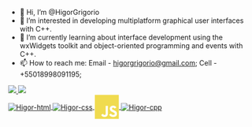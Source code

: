 - 👋 Hi, I’m @HigorGrigorio
- 👀 I’m interested in developing multiplatform graphical user interfaces with C++.
- 🌱 I’m currently learning about interface development using the wxWidgets toolkit and object-oriented programming and events with C++.
- 📫 How to reach me: Email - higorgrigorio@gmail.com; Cell - +55018998091195;

<!---
HigorGrigorio/HigorGrigorio is a ✨ special ✨ repository because its `README.md` (this file) appears on your GitHub profile.
You can click the Preview link to take a look at your changes.
--->

 <div>
  <a href="https://github.com/HigorGrigorio">
  <img height="180em" src="https://github-readme-stats.vercel.app/api?username=HigorGrigorio&show_icons=true&theme=dracula&include_all_commits=true&count_private=true"/>
  <img height="180em" src="https://github-readme-stats.vercel.app/api/top-langs/?username=HigorGrigorio&layout=compact&langs_count=7&theme=dracula"/>
</div>

<img align="center" alt="Higor-html" height="50" width="50" color = "white" src="https://cdn.jsdelivr.net/gh/devicons/devicon/icons/html5/html5-original-wordmark.svg">
<img align="center" alt="Higor-css" height="50" width="50" src="https://cdn.jsdelivr.net/gh/devicons/devicon/icons/css3/css3-original-wordmark.svg">
<img align="center" alt="Higor-js" height="50" width="50" src="https://raw.githubusercontent.com/devicons/devicon/master/icons/javascript/javascript-plain.svg"">
<img align="center" alt="Higor-cpp" height="50" width="50" src="https://cdn.jsdelivr.net/gh/devicons/devicon/icons/cplusplus/cplusplus-original.svg">


